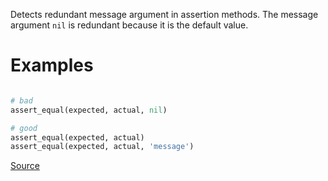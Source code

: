 
Detects redundant message argument in assertion methods.
The message argument `nil` is redundant because it is the default value.

# Examples

```ruby

# bad
assert_equal(expected, actual, nil)

# good
assert_equal(expected, actual)
assert_equal(expected, actual, 'message')
```

[Source](http://www.rubydoc.info/gems/rubocop/RuboCop/Cop/Minitest/RedundantMessageArgument)